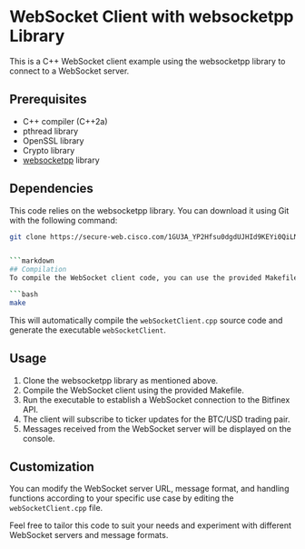 # WebSocket Client with websocketpp Library

This is a C++ WebSocket client example using the websocketpp library to connect to a WebSocket server.

## Prerequisites
- C++ compiler (C++2a)
- pthread library
- OpenSSL library
- Crypto library
- [websocketpp](https://secure-web.cisco.com/1mw_38VuU2HzUz8ogwhOFqh3RrMpTeNqGsHOP_RTqEXR1kXRxXoV7Z0tD_CGBtctSZcz3lL_lEF378FnXwcBAPJd7na62aQb7CmulGFlDq_bRgBwXm3Y-5fzduvRobGPS8srvtLXTXCQohfRL9A1MGUQ-8ZNPKDaJ2rOg-V-RWEIkvpyhkKfuLlUkQzGfLnQEwr5UA5T3KL7x8A2mmu4erRfRm7lNTU7QITb0q8hw1FzkXGjGPUM_bMglUp3k8E0u/https%3A%2F%2Fgithub.com%2Fzaphoyd%2Fwebsocketpp) library

## Dependencies
This code relies on the websocketpp library. You can download it using Git with the following command:

```bash
git clone https://secure-web.cisco.com/1GU3A_YP2Hfsu0dgdUJHId9KEYi0QiLNEkAuwAsroBIjIjtw9i89tVgWC0ke3Fi9ywsw7yGqv2ShOeFS34oKqc2GOklk6gsVYiC-CTqpriTojEMtCMdWk0TsA-11uJIumsrU2lORDs0R0zQQqxuIYbUbye__aNfA2wz3nhb62gBj_hRUjkuk-VCnuNx6A8BtOlKQl6NRp2DLHDMtbhZFyLam686u3oOmQdAYlOgiV9UIcuXJ4IfctHiX_NwwuKxfa/https%3A%2F%2Fgithub.com%2Fzaphoyd%2Fwebsocketpp.git


```markdown
## Compilation
To compile the WebSocket client code, you can use the provided Makefile. Simply run the following command in your terminal:

```bash
make
```

This will automatically compile the `webSocketClient.cpp` source code and generate the executable `webSocketClient`.

## Usage
1. Clone the websocketpp library as mentioned above.
2. Compile the WebSocket client using the provided Makefile.
3. Run the executable to establish a WebSocket connection to the Bitfinex API.
4. The client will subscribe to ticker updates for the BTC/USD trading pair.
5. Messages received from the WebSocket server will be displayed on the console.

## Customization
You can modify the WebSocket server URL, message format, and handling functions according to your specific use case by editing the `webSocketClient.cpp` file.

Feel free to tailor this code to suit your needs and experiment with different WebSocket servers and message formats.
```


